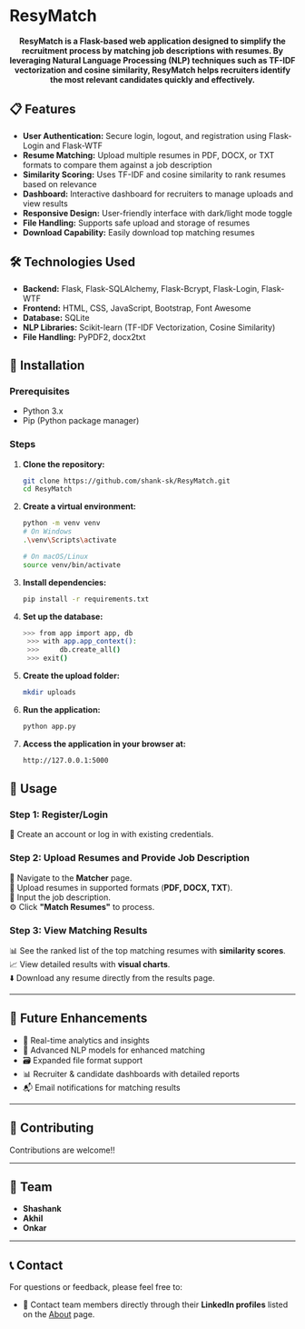 # ResyMatch

<div align="center">

**ResyMatch is a Flask-based web application designed to simplify the recruitment process by matching job descriptions with resumes. By leveraging Natural Language Processing (NLP) techniques such as TF-IDF vectorization and cosine similarity, ResyMatch helps recruiters identify the most relevant candidates quickly and effectively.**

</div>

## 📋 Features

- **User Authentication:** Secure login, logout, and registration using Flask-Login and Flask-WTF
- **Resume Matching:** Upload multiple resumes in PDF, DOCX, or TXT formats to compare them against a job description
- **Similarity Scoring:** Uses TF-IDF and cosine similarity to rank resumes based on relevance
- **Dashboard:** Interactive dashboard for recruiters to manage uploads and view results
- **Responsive Design:** User-friendly interface with dark/light mode toggle
- **File Handling:** Supports safe upload and storage of resumes
- **Download Capability:** Easily download top matching resumes

## 🛠️ Technologies Used

- **Backend:** Flask, Flask-SQLAlchemy, Flask-Bcrypt, Flask-Login, Flask-WTF
- **Frontend:** HTML, CSS, JavaScript, Bootstrap, Font Awesome
- **Database:** SQLite
- **NLP Libraries:** Scikit-learn (TF-IDF Vectorization, Cosine Similarity)
- **File Handling:** PyPDF2, docx2txt

## 🚀 Installation

### Prerequisites

- Python 3.x
- Pip (Python package manager)

### Steps

1. **Clone the repository:**
   ```bash
   git clone https://github.com/shank-sk/ResyMatch.git
   cd ResyMatch
2. **Create a virtual environment:**
    ``` bash
    python -m venv venv
    # On Windows
    .\venv\Scripts\activate

    # On macOS/Linux
    source venv/bin/activate
3. **Install dependencies:**
    ``` bash
    pip install -r requirements.txt
4. **Set up the database:**
   ``` bash
   >>> from app import app, db
    >>> with app.app_context():
    >>>     db.create_all()
    >>> exit()
5. **Create the upload folder:**
   ``` bash
   mkdir uploads
6. **Run the application:**
   ``` bash
   python app.py
7. **Access the application in your browser at:**
   ``` bash
   http://127.0.0.1:5000

## 📖 Usage

### Step 1: Register/Login  
🔐 Create an account or log in with existing credentials.

### Step 2: Upload Resumes and Provide Job Description  
📄 Navigate to the **Matcher** page.  
📂 Upload resumes in supported formats (**PDF, DOCX, TXT**).  
📝 Input the job description.  
⚙️ Click **"Match Resumes"** to process.

### Step 3: View Matching Results  
📊 See the ranked list of the top matching resumes with **similarity scores**.  
📈 View detailed results with **visual charts**.  
⬇️ Download any resume directly from the results page.

---

## 🔮 Future Enhancements

- 📡 Real-time analytics and insights  
- 🤖 Advanced NLP models for enhanced matching  
- 🗃️ Expanded file format support  
- 📊 Recruiter & candidate dashboards with detailed reports  
- 📬 Email notifications for matching results

---

## 🤝 Contributing

Contributions are welcome!!

---

## 👥 Team  
- **Shashank**  
- **Akhil**  
- **Onkar**

---

## 📞 Contact  
For questions or feedback, please feel free to:   
- 🔗 Contact team members directly through their **LinkedIn profiles** listed on the [About](./about) page.

